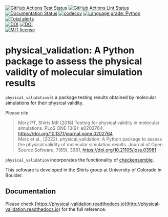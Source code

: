 [![GitHub Actions Test Status](https://github.com/shirtsgroup/physical_validation/actions/workflows/continous_integration.yaml/badge.svg)](https://github.com/shirtsgroup/physical_validation/actions/workflows/continous_integration.yaml)
[![GitHub Actions Lint Status](https://github.com/shirtsgroup/physical_validation/actions/workflows/lint.yaml/badge.svg)](https://github.com/shirtsgroup/physical_validation/actions/workflows/lint.yaml)
[![Documentation Status](https://readthedocs.org/projects/physical-validation/badge/?version=latest)](https://physical-validation.readthedocs.io/en/latest/?badge=latest)
[![codecov](https://codecov.io/gh/shirtsgroup/physical_validation/branch/master/graph/badge.svg)](https://codecov.io/gh/shirtsgroup/physical_validation)
[![Language grade: Python](https://img.shields.io/lgtm/grade/python/g/shirtsgroup/physical_validation.svg?logo=lgtm&logoWidth=18)](https://lgtm.com/projects/g/shirtsgroup/physical_validation/context:python)
[![Total alerts](https://img.shields.io/lgtm/alerts/g/shirtsgroup/physical_validation.svg?logo=lgtm&logoWidth=18)](https://lgtm.com/projects/g/shirtsgroup/physical_validation/alerts/)  
[![DOI](https://zenodo.org/badge/90674371.svg)](https://zenodo.org/badge/latestdoi/90674371) [![DOI](https://joss.theoj.org/papers/10.21105/joss.03981/status.svg)](https://doi.org/10.21105/joss.03981)  
[![MIT license](https://img.shields.io/badge/License-MIT-blue.svg)](https://lbesson.mit-license.org/)

physical_validation: A Python package to assess the physical validity of molecular simulation results
=====================================================================================================

`physical_validation` is a package testing results obtained by molecular simulations for their physical validity.

Please cite 
> Merz PT, Shirts MR (2018) Testing for physical validity in molecular simulations. PLoS ONE 13(9): e0202764. https://doi.org/10.1371/journal.pone.0202764  
> Merz et al., (2022). physical_validation: A Python package to assess the physical validity of molecular simulation results. Journal of Open Source Software, 7(69), 3981, https://doi.org/10.21105/joss.03981

`physical_validation` incorporates the functionality of [checkensemble](https://github.com/shirtsgroup/checkensemble).

This software is developed in the Shirts group at University of Colorado in Boulder.

Documentation
-------------
Please check
[https://physical-validation.readthedocs.io](http://physical-validation.readthedocs.io)
for the full reference.
